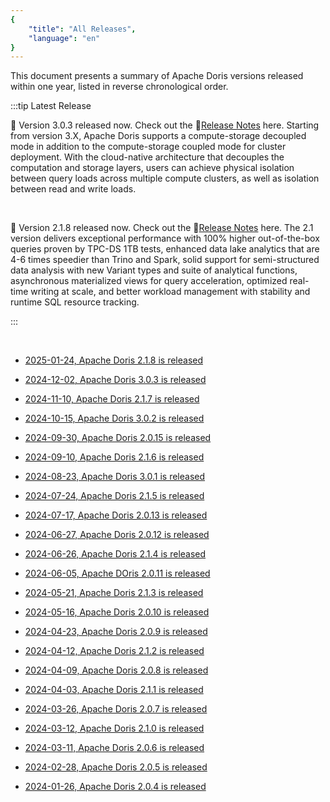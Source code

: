 ```yaml
---
{
    "title": "All Releases",
    "language": "en"
}
---
```


<!--
Licensed to the Apache Software Foundation (ASF) under one
or more contributor license agreements.  See the NOTICE file
distributed with this work for additional information
regarding copyright ownership.  The ASF licenses this file
to you under the Apache License, Version 2.0 (the
"License"); you may not use this file except in compliance
with the License.  You may obtain a copy of the License at

  http://www.apache.org/licenses/LICENSE-2.0

Unless required by applicable law or agreed to in writing,
software distributed under the License is distributed on an
"AS IS" BASIS, WITHOUT WARRANTIES OR CONDITIONS OF ANY
KIND, either express or implied.  See the License for the
specific language governing permissions and limitations
under the License.
-->

This document presents a summary of Apache Doris versions released within one year, listed in reverse chronological order.

:::tip Latest Release

🎉 Version 3.0.3 released now. Check out the 🔗[Release Notes](../releasenotes/v3.0/release-3.0.3) here. Starting from version 3.X, Apache Doris supports a compute-storage decoupled mode in addition to the compute-storage coupled mode for cluster deployment. With the cloud-native architecture that decouples the computation and storage layers, users can achieve physical isolation between query loads across multiple compute clusters, as well as isolation between read and write loads. 

<br />

🎉 Version 2.1.8 released now. Check out the 🔗[Release Notes](../releasenotes/v2.1/release-2.1.8) here. The 2.1 version delivers exceptional performance with 100% higher out-of-the-box queries proven by TPC-DS 1TB tests, enhanced data lake analytics that are 4-6 times speedier than Trino and Spark, solid support for semi-structured data analysis with new Variant types and suite of analytical functions, asynchronous materialized views for query acceleration, optimized real-time writing at scale, and better workload management with stability and runtime SQL resource tracking.

:::


<br />

- [2025-01-24, Apache Doris 2.1.8 is released](../releasenotes/v2.1/release-2.1.8.md)

- [2024-12-02, Apache Doris 3.0.3 is released](../releasenotes/v3.0/release-3.0.3.md)

- [2024-11-10, Apache Doris 2.1.7 is released](../releasenotes/v2.1/release-2.1.7.md)

- [2024-10-15, Apache Doris 3.0.2 is released](../releasenotes/v3.0/release-3.0.2.md)

- [2024-09-30, Apache Doris 2.0.15 is released](../releasenotes/v2.0/release-2.0.15.md)

- [2024-09-10, Apache Doris 2.1.6 is released](../releasenotes/v2.1/release-2.1.6.md)

- [2024-08-23, Apache Doris 3.0.1 is released](../releasenotes/v3.0/release-3.0.1.md)

- [2024-07-24, Apache Doris 2.1.5 is released](../releasenotes/v2.1/release-2.1.5.md)

- [2024-07-17, Apache Doris 2.0.13 is released](../releasenotes/v2.0/release-2.0.13.md)

- [2024-06-27, Apache Doris 2.0.12 is released](../releasenotes/v2.0/release-2.0.12.md)

- [2024-06-26, Apache Doris 2.1.4 is released](../releasenotes/v2.1/release-2.1.4.md)

- [2024-06-05, Apache DOris 2.0.11 is released](../releasenotes/v2.0/release-2.0.11.md)

- [2024-05-21, Apache Doris 2.1.3 is released](../releasenotes/v2.1/release-2.1.3.md)

- [2024-05-16, Apache Doris 2.0.10 is released](../releasenotes/v2.0/release-2.0.10.md)

- [2024-04-23, Apache Doris 2.0.9 is released](../releasenotes/v2.0/release-2.0.9.md)

- [2024-04-12, Apache Doris 2.1.2 is released](../releasenotes/v2.1/release-2.1.2.md)

- [2024-04-09, Apache Doris 2.0.8 is released](../releasenotes/v2.0/release-2.0.8.md)

- [2024-04-03, Apache Doris 2.1.1 is released](../releasenotes/v2.1/release-2.1.1.md)

- [2024-03-26, Apache Doris 2.0.7 is released](../releasenotes/v2.0/release-2.0.7.md)

- [2024-03-12, Apache Doris 2.1.0 is released](../releasenotes/v2.1/release-2.1.0.md)

- [2024-03-11, Apache Doris 2.0.6 is released](../releasenotes/v2.0/release-2.0.6.md)

- [2024-02-28, Apache Doris 2.0.5 is released](../releasenotes/v2.0/release-2.0.5.md)

- [2024-01-26, Apache Doris 2.0.4 is released](../releasenotes/v2.0/release-2.0.4.md)




